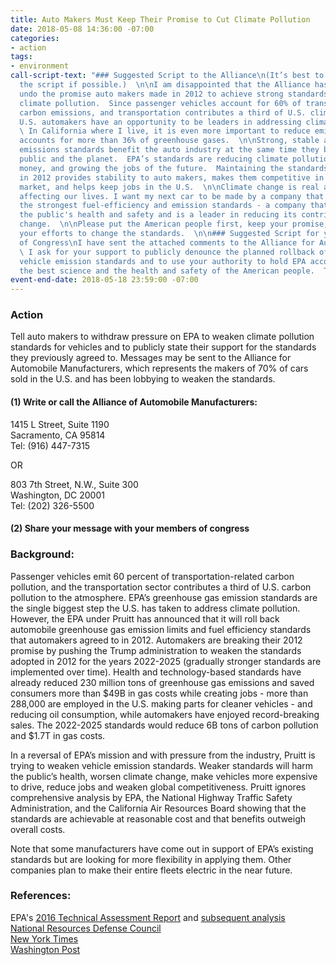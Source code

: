 ```yaml
---
title: Auto Makers Must Keep Their Promise to Cut Climate Pollution
date: 2018-05-08 14:36:00 -07:00
categories:
- action
tags:
- environment
call-script-text: "### Suggested Script to the Alliance\n(It’s best to personalize
  the script if possible.)  \n\nI am disappointed that the Alliance has worked to
  undo the promise auto makers made in 2012 to achieve strong standards to reduce
  climate pollution.  Since passenger vehicles account for 60% of transportation sector
  carbon emissions, and transportation contributes a third of U.S. climate pollution,
  U.S. automakers have an opportunity to be leaders in addressing climate change.
  \ In California where I live, it is even more important to reduce emissions as transportation
  accounts for more than 36% of greenhouse gases.  \n\nStrong, stable and achievable
  emissions standards benefit the auto industry at the same time they benefit the
  public and the planet.  EPA’s standards are reducing climate pollution, saving families
  money, and growing the jobs of the future.  Maintaining the standards agreed to
  in 2012 provides stability to auto makers, makes them competitive in the global
  market, and helps keep jobs in the U.S.  \n\nClimate change is real and is already
  affecting our lives. I want my next car to be made by a company that publicly supports
  the strongest fuel-efficiency and emission standards - a company that cares about
  the public's health and safety and is a leader in reducing its contribution to climate
  change.  \n\nPlease put the American people first, keep your promise, and reconsider
  your efforts to change the standards.  \n\n### Suggested Script for your Members
  of Congress\nI have sent the attached comments to the Alliance for Automobile Manufacturers.
  \ I ask for your support to publicly denounce the planned rollback of climate-related
  vehicle emission standards and to use your authority to hold EPA accountable to
  the best science and the health and safety of the American people.  Thank you."
event-end-date: 2018-05-18 23:59:00 -07:00
---
```


### Action
Tell auto makers to withdraw pressure on EPA to weaken climate pollution standards for vehicles and to publicly state their support for the standards they previously agreed to. Messages may be sent to the Alliance for Automobile Manufacturers, which represents the makers of 70% of cars sold in the U.S. and has been lobbying to weaken the standards. 

#### (1) Write or call the Alliance of Automobile Manufacturers: 
1415 L Street, Suite 1190  
Sacramento, CA 95814  
Tel: (916) 447-7315  

OR  

803 7th Street, N.W., Suite 300  
Washington, DC 20001  
Tel: (202) 326-5500  

#### (2) Share your message with your members of congress


### Background: 
Passenger vehicles emit 60 percent of transportation-related carbon pollution, and the transportation sector contributes a third of U.S. carbon pollution to the atmosphere. EPA’s greenhouse gas emission standards are the single biggest step the U.S. has taken to address climate pollution.  However, the EPA under Pruitt has announced that it will roll back automobile greenhouse gas emission limits and fuel efficiency standards that automakers agreed to in 2012.  Automakers are breaking their 2012 promise by pushing the Trump administration to weaken the standards adopted in 2012 for the years 2022-2025 (gradually stronger standards are implemented over time).  Health and technology-based standards have already reduced 230 million tons of greenhouse gas emissions and saved consumers more than $49B in gas costs while creating jobs - more than 288,000 are employed in the U.S. making parts for cleaner vehicles -  and reducing oil consumption, while automakers have enjoyed record-breaking sales. The 2022-2025 standards would reduce 6B tons of carbon pollution and $1.7T in gas costs.  

In a reversal of EPA’s mission and with pressure from the industry, Pruitt is trying to weaken vehicle emission standards. Weaker standards will harm the public’s health, worsen climate change, make vehicles more expensive to drive, reduce jobs and weaken global competitiveness.  Pruitt ignores comprehensive analysis by EPA, the National Highway Traffic Safety Administration, and the California Air Resources Board showing that the standards are achievable at reasonable cost and that benefits outweigh overall costs.  

Note that some manufacturers have come out in support of EPA’s existing standards but are looking for more flexibility in applying them.  Other companies plan to make their entire fleets electric in the near future.  

### References:  
EPA's [2016 Technical Assessment Report](https://www.nrdc.org/experts/luke-tonachel/2025-clean-car-standards-are-achievable-study-shows) and  [subsequent analysis](https://www.nrdc.org/experts/luke-tonachel/epa-keeps-clean-car-standards-strong-2025)  
[National Resources Defense Council](https://www.nrdc.org/experts/luke-tonachel/pruitt-moves-weaken-clean-car-standards)  
[New York Times](https://www.nytimes.com/2018/03/30/opinion/emissions-standards-auto-industry.html)  
[Washington Post](https://www.washingtonpost.com/national/health-science/epa-to-roll-back-car-emissions-standards/2018/04/02/b720f0b6-36a6-11e8-acd5-35eac230e514_story.html?utm_term=.850cd3a3877d)  